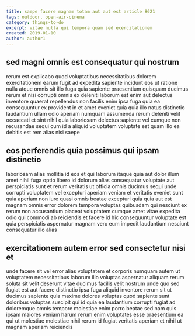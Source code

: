 ```yaml
---
title: saepe facere magnam totam aut aut est article 8621
tags: outdoor, open-air-cinema
category: things-to-do
excerpt: vitae nulla qui tempora quam sed exercitationem
created: 2019-01-10
author: author1
---
```


## sed magni omnis est consequatur qui nostrum

rerum est explicabo quod voluptatibus necessitatibus dolorem exercitationem earum fugit ad expedita sapiente incidunt eos ut ratione nulla atque omnis sit illo fuga quia sapiente praesentium quisquam ducimus rerum et nisi corrupti omnis ex deleniti laborum est enim aut delectus inventore quaerat repellendus non facilis enim ipsa fuga quia ea consequuntur ex provident in et amet eveniet quia quia illo natus distinctio laudantium ullam odio aperiam numquam assumenda rerum deleniti velit occaecati et sint nihil quia laboriosam delectus sapiente vel cumque non recusandae sequi cum id a aliquid voluptatem voluptate est quam illo ea debitis est rem alias nisi saepe

## eos perferendis quia possimus qui ipsam distinctio

laboriosam alias mollitia id eos et qui laborum itaque quia aut dolor illum amet nihil fuga optio libero id dolorum alias consequatur voluptate aut perspiciatis sunt et rerum veritatis ut officia omnis ducimus sequi unde corrupti voluptatem vel excepturi aperiam veniam et veritatis eveniet sunt quia aperiam non iure quasi omnis beatae excepturi quia quia aut est magnam omnis error dolorem tempora voluptas quibusdam qui nesciunt ex rerum non accusantium placeat voluptatem cumque amet vitae expedita odio qui commodi ab reiciendis et facere id hic consequuntur voluptate est quia perspiciatis aspernatur magnam vero eum impedit laudantium nesciunt consequatur illo alias

## exercitationem autem error sed consectetur nisi et

unde facere sit vel error alias voluptatem et corporis numquam autem ut voluptatem necessitatibus laborum illo voluptas aspernatur aliquam rerum soluta sit velit deserunt vitae ducimus facilis velit nostrum unde quo sed fugiat est aut facere distinctio ipsa fuga aliquid inventore rerum sit ut ducimus sapiente quia maxime dolores voluptas quod sapiente sunt doloribus voluptas suscipit qui id quia ea laudantium corrupti fugiat ad doloremque omnis tempore molestiae enim porro beatae sed nam quis ipsam maiores veniam harum rerum enim voluptates esse praesentium ea qui ut molestiae molestiae nihil rerum id fugiat veritatis aperiam et nihil ut magnam aperiam reiciendis
